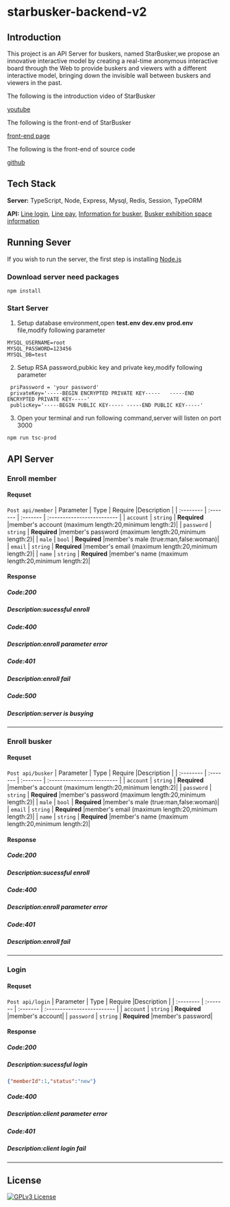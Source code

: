 # starbusker-backend-v2
## Introduction
This project is an API Server for buskers, named StarBusker,we propose an innovative interactive model by creating a real-time anonymous interactive board through the Web to provide buskers and viewers with a different interactive model, 
bringing down the invisible wall between buskers and viewers in the past.

The following is the introduction video of StarBusker

[youtube](https://www.youtube.com/watch?v=5EMPqfQ8q2A&ab_channel=%E7%BE%85%E5%A3%AB%E6%AC%BD)

The following is the front-end of StarBusker

[front-end page]()

The following is the front-end of source code

[github]()
## Tech Stack

**Server:** TypeScript, Node, Express, Mysql, Redis, Session, TypeORM

**API:** [Line login](https://developers.line.biz/zh-hant/), [Line pay](https://developers.line.biz/zh-hant/), [Information for busker](https://opendata.culture.tw/frontsite/openData/detail?datasetId=539), [Busker exhibition space information](https://opendata.culture.tw/frontsite/openData/detail?datasetId=540)


## Running Sever
If you wish to run the server, the first step is installing [Node.js](https://nodejs.org/en/)
### Download server need packages
```
npm install
```
### Start Server
1. Setup database environment,open **test.env dev.env prod.env** file,modify following parameter
```
MYSQL_USERNAME=root
MYSQL_PASSWORD=123456
MYSQL_DB=test
```
2. Setup RSA password,pubkic key and private key,modify following parameter 
```
 priPassword = 'your password'
 privateKey='-----BEGIN ENCRYPTED PRIVATE KEY-----   -----END ENCRYPTED PRIVATE KEY-----'
 publicKey='-----BEGIN PUBLIC KEY----- -----END PUBLIC KEY-----'
```
3. Open your terminal and run following command,server will listen on port  3000
``` 
npm run tsc-prod
```
## API Server
###  Enroll member
#### Requset
`Post api/member`
| Parameter | Type     | Require |Description                |
| :-------- | :------- | :------- | :------------------------- |
| `account` | `string` | **Required** |member's account (maximum length:20,minimum length:2)|
| `password` | `string` | **Required** |member's password (maximum length:20,minimum length:2)|
| `male` | `bool` | **Required** |member's male (true:man,false:woman)|
| `email` | `string` | **Required** |member's email (maximum length:20,minimum length:2)|
| `name` | `string` | **Required** |member's name (maximum length:20,minimum length:2)|

#### Response
##### Code:200
##### Description:sucessful enroll
##### Code:400
##### Description:enroll parameter error 
##### Code:401
##### Description:enroll fail
##### Code:500
##### Description:server is busying  
******
###  Enroll busker
#### Requset
`Post api/busker`
| Parameter | Type     | Require |Description                |
| :-------- | :------- | :------- | :------------------------- |
| `account` | `string` | **Required** |member's account (maximum length:20,minimum length:2)|
| `password` | `string` | **Required** |member's password (maximum length:20,minimum length:2)|
| `male` | `bool` | **Required** |member's male (true:man,false:woman)|
| `email` | `string` | **Required** |member's email (maximum length:20,minimum length:2)|
| `name` | `string` | **Required** |member's name (maximum length:20,minimum length:2)|

#### Response
##### Code:200
##### Description:sucessful enroll
##### Code:400
##### Description:enroll parameter error 
##### Code:401
##### Description:enroll fail 
******
###  Login
#### Requset
`Post api/login`
| Parameter | Type     | Require |Description                |
| :-------- | :------- | :------- | :------------------------- |
| `account` | `string` | **Required** |member's account|
| `password` | `string` | **Required** |member's password|
#### Response
##### Code:200
##### Description:sucessful login 
``` json
{"memberId":1,"status":"new"}
```
##### Code:400
##### Description:client parameter error 
##### Code:401
##### Description:client login fail 
******
## License
[![GPLv3 License](https://img.shields.io/badge/License-GPL%20v3-yellow.svg)](https://opensource.org/licenses/)
